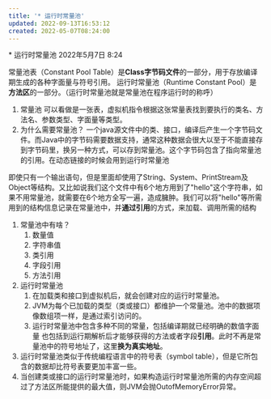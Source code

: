 ```yaml
---
title: '* 运行时常量池'
updated: 2022-09-13T16:53:12
created: 2022-05-07T08:24:00
---
```


\* 运行时常量池
2022年5月7日
8:24

常量池表（Constant Pool Table）是**Class字节码文件**的一部分，用于存放编译期生成的各种字面量与符号引用。
运行时常量池（Runtime Constant Pool）是**方法区**的一部分。（运行时常量池就是常量池在程序运行时的称呼）

1.  常量池
可以看做是一张表，虚拟机指令根据这张常量表找到要执行的类名、方法名、参数类型、字面量等类型。
1.  为什么需要常量池？
一个java源文件中的类、接口，编译后产生一个字节码文件。而Java中的字节码需要数据支持，通常这种数据会很大以至于不能直接存到字节码里，换另一种方式，可以存到常量池。这个字节码包含了指向常量池的引用。在动态链接的时候会用到运行时常量池

即使只有一个输出语句，但是里面却使用了String、System、PrintStream及Object等结构。又比如说我们这个文件中有6个地方用到了"hello"这个字符串，如果不用常量池，就需要在6个地方全写一遍，造成臃肿。我们可以将"hello"等所需用到的结构信息记录在常量池中，并**通过引用**的方式，来加载、调用所需的结构
1.  常量池中有啥？
    1.  数量值
    2.  字符串值
    3.  类引用
    4.  字段引用
    5.  方法引用
1.  运行时常量池
    1.  在加载类和接口到虚拟机后，就会创建对应的运行时常量池。
    2.  JVM为每个已加载的类型（类或接口）都维护一个常量池。池中的数据项像数组项一样，是通过索引访问的。
    3.  运行时常量池中包含多种不同的常量，包括编译期就已经明确的数值字面量
也包括到运行期解析后才能够获得的方法或者字段**引用**。此时不再是常量池中的符号地址了，这里**换为真实地址**。
1.  运行时常量池类似于传统编程语言中的符号表（symbol table），但是它所包含的数据却比符号表要更加丰富一些。
2.  当创建类或接口的运行时常量池时，如果构造运行时常量池所需的内存空间超过了方法区所能提供的最大值，则JVM会抛OutofMemoryError异常。


